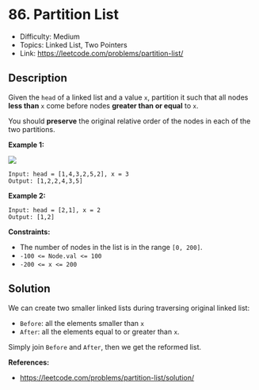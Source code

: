 # 86. Partition List

- Difficulty: Medium
- Topics: Linked List, Two Pointers
- Link: https://leetcode.com/problems/partition-list/

## Description

Given the `head` of a linked list and a value `x`, partition it such that all nodes **less than** `x` come before nodes **greater than or equal** to `x`.

You should **preserve** the original relative order of the nodes in each of the two partitions.

**Example 1:**

![](https://assets.leetcode.com/uploads/2021/01/04/partition.jpg)

```
Input: head = [1,4,3,2,5,2], x = 3
Output: [1,2,2,4,3,5]
```

**Example 2:**

```
Input: head = [2,1], x = 2
Output: [1,2]
```

**Constraints:**

- The number of nodes in the list is in the range `[0, 200]`.
- `-100 <= Node.val <= 100`
- `-200 <= x <= 200`

## Solution

We can create two smaller linked lists during traversing original linked list:

- `Before`: all the elements smaller than `x`
- `After`: all the elements equal to or greater than `x`.

Simply join `Before` and `After`, then we get the reformed list.

**References:**

- https://leetcode.com/problems/partition-list/solution/
